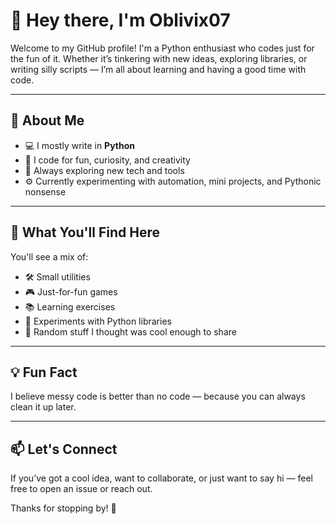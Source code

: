 # 👋 Hey there, I'm Oblivix07

Welcome to my GitHub profile! I'm a Python enthusiast who codes just for the fun of it. Whether it’s tinkering with new ideas, exploring libraries, or writing silly scripts — I’m all about learning and having a good time with code.

---

## 🐍 About Me

- 💻 I mostly write in **Python**
- 🎯 I code for fun, curiosity, and creativity
- 🧠 Always exploring new tech and tools
- ⚙️ Currently experimenting with automation, mini projects, and Pythonic nonsense

---

## 📂 What You'll Find Here

You'll see a mix of:

- 🛠️ Small utilities
- 🎮 Just-for-fun games
- 📚 Learning exercises
- 🧪 Experiments with Python libraries
- 🔧 Random stuff I thought was cool enough to share

---

## 💡 Fun Fact

I believe messy code is better than no code — because you can always clean it up later.

---

## 📫 Let's Connect

If you’ve got a cool idea, want to collaborate, or just want to say hi — feel free to open an issue or reach out.

Thanks for stopping by! 🌟
